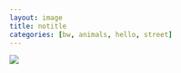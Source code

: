 ```yaml
---
layout: image
title: notitle
categories: [bw, animals, hello, street]
---
```

![]({{site.url}}/i/DSCF2599.jpg)
